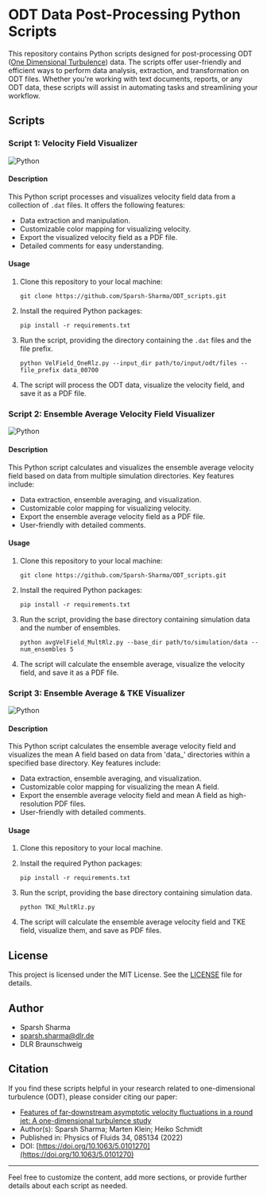 # ODT Data Post-Processing Python Scripts

This repository contains Python scripts designed for post-processing ODT ([One Dimensional Turbulence](https://doi.org/10.1063/5.0101270)) data. The scripts offer user-friendly and efficient ways to perform data analysis, extraction, and transformation on ODT files. Whether you're working with text documents, reports, or any ODT data, these scripts will assist in automating tasks and streamlining your workflow.

## Scripts

### Script 1: Velocity Field Visualizer

![Python](https://img.shields.io/badge/Python-3.x-blue.svg)

#### Description

This Python script processes and visualizes velocity field data from a collection of `.dat` files. It offers the following features:

- Data extraction and manipulation.
- Customizable color mapping for visualizing velocity.
- Export the visualized velocity field as a PDF file.
- Detailed comments for easy understanding.

#### Usage

1. Clone this repository to your local machine:

   ```shell
   git clone https://github.com/Sparsh-Sharma/ODT_scripts.git
   ```

2. Install the required Python packages:

   ```shell
   pip install -r requirements.txt
   ```

3. Run the script, providing the directory containing the `.dat` files and the file prefix.

   ```shell
   python VelField_OneRlz.py --input_dir path/to/input/odt/files --file_prefix data_00700
   ```

4. The script will process the ODT data, visualize the velocity field, and save it as a PDF file.

### Script 2: Ensemble Average Velocity Field Visualizer

![Python](https://img.shields.io/badge/Python-3.x-blue.svg)

#### Description

This Python script calculates and visualizes the ensemble average velocity field based on data from multiple simulation directories. Key features include:

- Data extraction, ensemble averaging, and visualization.
- Customizable color mapping for visualizing velocity.
- Export the ensemble average velocity field as a PDF file.
- User-friendly with detailed comments.

#### Usage

1. Clone this repository to your local machine:

   ```shell
   git clone https://github.com/Sparsh-Sharma/ODT_scripts.git
   ```

2. Install the required Python packages:

   ```shell
   pip install -r requirements.txt
   ```

3. Run the script, providing the base directory containing simulation data and the number of ensembles.

   ```shell
   python avgVelField_MultRlz.py --base_dir path/to/simulation/data --num_ensembles 5
   ```

4. The script will calculate the ensemble average, visualize the velocity field, and save it as a PDF file.

### Script 3: Ensemble Average & TKE Visualizer

![Python](https://img.shields.io/badge/Python-3.x-blue.svg)

#### Description

This Python script calculates the ensemble average velocity field and visualizes the mean A field based on data from 'data_' directories within a specified base directory. Key features include:

- Data extraction, ensemble averaging, and visualization.
- Customizable color mapping for visualizing the mean A field.
- Export the ensemble average velocity field and mean A field as high-resolution PDF files.
- User-friendly with detailed comments.

#### Usage

1. Clone this repository to your local machine.

2. Install the required Python packages:

   ```shell
   pip install -r requirements.txt
   ```

3. Run the script, providing the base directory containing simulation data.

   ```shell
   python TKE_MultRlz.py
   ```

4. The script will calculate the ensemble average velocity field and TKE field, visualize them, and save as PDF files.

## License

This project is licensed under the MIT License. See the [LICENSE](./LICENSE) file for details.

## Author

- Sparsh Sharma
- sparsh.sharma@dlr.de
- DLR Braunschweig

## Citation

If you find these scripts helpful in your research related to one-dimensional turbulence (ODT), please consider citing our paper:

- [Features of far-downstream asymptotic velocity fluctuations in a round jet: A one-dimensional turbulence study](https://doi.org/10.1063/5.0101270)
- Author(s): Sparsh Sharma; Marten Klein; Heiko Schmidt 
- Published in: Physics of Fluids 34, 085134 (2022)
- DOI: [https://doi.org/10.1063/5.0101270](https://doi.org/10.1063/5.0101270)
---

Feel free to customize the content, add more sections, or provide further details about each script as needed.
```
